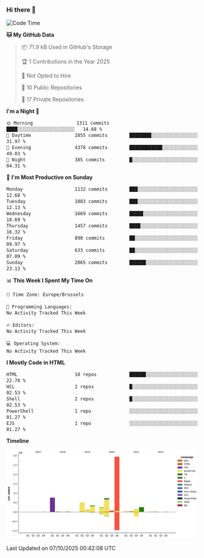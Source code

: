 ### Hi there 👋

<!--START_SECTION:waka-->
![Code Time](http://img.shields.io/badge/Code%20Time-1%2C222%20hrs%2056%20mins-blue)

**🐱 My GitHub Data** 

> 📦 71.9 kB Used in GitHub's Storage 
 > 
> 🏆 1 Contributions in the Year 2025
 > 
> 🚫 Not Opted to Hire
 > 
> 📜 10 Public Repositories 
 > 
> 🔑 17 Private Repositories 
 > 
**I'm a Night 🦉** 

```text
🌞 Morning                1311 commits        ████░░░░░░░░░░░░░░░░░░░░░   14.68 % 
🌆 Daytime                2855 commits        ████████░░░░░░░░░░░░░░░░░   31.97 % 
🌃 Evening                4378 commits        ████████████░░░░░░░░░░░░░   49.03 % 
🌙 Night                  385 commits         █░░░░░░░░░░░░░░░░░░░░░░░░   04.31 % 
```
📅 **I'm Most Productive on Sunday** 

```text
Monday                   1132 commits        ███░░░░░░░░░░░░░░░░░░░░░░   12.68 % 
Tuesday                  1083 commits        ███░░░░░░░░░░░░░░░░░░░░░░   12.13 % 
Wednesday                1669 commits        █████░░░░░░░░░░░░░░░░░░░░   18.69 % 
Thursday                 1457 commits        ████░░░░░░░░░░░░░░░░░░░░░   16.32 % 
Friday                   890 commits         ██░░░░░░░░░░░░░░░░░░░░░░░   09.97 % 
Saturday                 633 commits         ██░░░░░░░░░░░░░░░░░░░░░░░   07.09 % 
Sunday                   2065 commits        ██████░░░░░░░░░░░░░░░░░░░   23.13 % 
```


📊 **This Week I Spent My Time On** 

```text
🕑︎ Time Zone: Europe/Brussels

💬 Programming Languages: 
No Activity Tracked This Week

🔥 Editors: 
No Activity Tracked This Week

💻 Operating System: 
No Activity Tracked This Week
```

**I Mostly Code in HTML** 

```text
HTML                     18 repos            ██████░░░░░░░░░░░░░░░░░░░   22.78 % 
HCL                      2 repos             █░░░░░░░░░░░░░░░░░░░░░░░░   02.53 % 
Shell                    2 repos             █░░░░░░░░░░░░░░░░░░░░░░░░   02.53 % 
PowerShell               1 repo              ░░░░░░░░░░░░░░░░░░░░░░░░░   01.27 % 
EJS                      1 repo              ░░░░░░░░░░░░░░░░░░░░░░░░░   01.27 % 
```



**Timeline**

![Lines of Code chart](https://raw.githubusercontent.com/guillaumedeplancke/guillaumedeplancke/main/assets/bar_graph.png)


 Last Updated on 07/10/2025 00:42:08 UTC
<!--END_SECTION:waka-->
